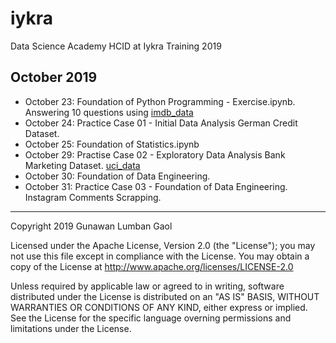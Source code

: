 # iykra
Data Science Academy HCID at Iykra Training 2019

## October 2019
* October 23: Foundation of Python Programming - Exercise.ipynb. Answering 10 questions using [imdb_data](https://github.com/scalabretta/GroupProject--IMDB/tree/master/Dataset)
* October 24: Practice Case 01 - Initial Data Analysis German Credit Dataset.
* October 25: Foundation of Statistics.ipynb
* October 29: Practise Case 02 - Exploratory Data Analysis Bank Marketing Dataset. [uci_data](https://archive.ics.uci.edu/ml/datasets/bank+marketing)
* October 30: Foundation of Data Engineering.
* October 31: Practice Case 03 - Foundation of Data Engineering. Instagram Comments Scrapping.

<hr>
Copyright 2019 Gunawan Lumban Gaol

Licensed under the Apache License, Version 2.0 (the "License"); you may not use this file except in compliance with the License. You may obtain a copy of the License at http://www.apache.org/licenses/LICENSE-2.0

Unless required by applicable law or agreed to in writing, software distributed under the License is distributed on an "AS IS" BASIS, WITHOUT WARRANTIES OR CONDITIONS OF ANY KIND, either express or implied. See the License for the specific language overning permissions and limitations under the License.